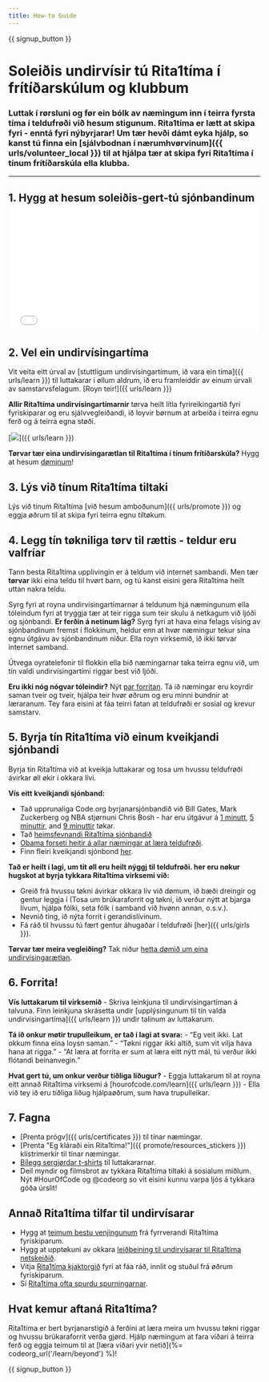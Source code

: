 ```yaml
---
title: How-to Guide
---
```


{{ signup_button }}

# Soleiðis undirvísir tú Rita1tíma í frítíðarskúlum og klubbum

### Luttak í rørsluni og før ein bólk av næmingum inn í teirra fyrsta tíma í teldufrøði við hesum stigunum. Rita1tíma er lætt at skipa fyri - enntá fyri nýbyrjarar! Um tær hevði dámt eyka hjálp, so kanst tú finna ein [sjálvbodnan í nærumhvørvinum]({{ urls/volunteer_local }}) til at hjálpa tær at skipa fyri Rita1tíma í tínum frítíðarskúla ella klubba.

* * *

## 1. Hygg at hesum soleiðis-gert-tú sjónbandinum <iframe width="500" height="255" src="//www.youtube.com/embed/SrnvvWDm73k" frameborder="0" allowfullscreen mark="crwd-mark"></iframe> 

## 2. Vel ein undirvísingartíma

Vit veita eitt úrval av [stuttligum undirvísingartímum, ið vara ein tíma]({{ urls/learn }}) til luttakarar í øllum aldrum, ið eru framleiddir av einum úrvali av samstarvsfelagum. [Royn teir!]({{ urls/learn }})

**Allir Rita1tíma undirvísingartímarnir** tørva heilt lítla fyrireikingartíð fyri fyriskiparar og eru sjálvvegleiðandi, ið loyvir børnum at arbeiða í teirra egnu ferð og á teirra egna støði.

[![](/images/fit-700/tutorials.png)]({{ urls/learn }})

**Tørvar tær eina undirvísingarætlan til Rita1tíma í tínum frítíðarskúla?** Hygg at hesum [døminum](/files/AfterschoolEducatorLessonPlanOutline.docx)!

## 3. Lýs við tínum Rita1tíma tiltaki

Lýs við tínum Rita1tíma [við hesum amboðunum]({{ urls/promote }}) og eggja øðrum til at skipa fyri teirra egnu tiltøkum.

## 4. Legg tín tøkniliga tørv til rættis - teldur eru valfríar

Tann besta Rita1tíma upplivingin er á teldum við internet sambandi. Men tær **tørvar** ikki eina teldu til hvørt barn, og tú kanst eisini gera Rita1tíma heilt uttan nakra teldu.

Syrg fyri at royna undirvísingartímarnar á teldunum hjá næmingunum ella tóleindum fyri at tryggja tær at teir rigga sum teir skulu á netkagum við ljóði og sjónbandi. **Er ferðin á netinum lág?** Syrg fyri at hava eina felags vísing av sjónbandinum fremst í flokkinum, heldur enn at hvør næmingur tekur sína egnu útgávu av sjónbandinum niður. Ella royn virksemið, ið ikki tørvar internet samband.

Útvega oyratelefonir til flokkin ella bið næmingarnar taka teirra egnu við, um tín valdi undirvísingartími riggar best við ljóði.

**Eru ikki nóg nógvar tóleindir?** Nýt [par forritan](https://www.youtube.com/watch?v=vgkahOzFH2Q). Tá ið næmingar eru koyrdir saman tveir og tveir, hjálpa teir hvør øðrum og eru minni bundnir at læraranum. Tey fara eisini at fáa teirri fatan at teldufrøði er sosial og krevur samstarv.

## 5. Byrja tín Rita1tíma við einum kveikjandi sjónbandi

Byrja tín Rita1tíma við at kveikja luttakarar og tosa um hvussu teldufrøði ávirkar øll økir í okkara lívi.

**Vís eitt kveikjandi sjónband:**

- Tað upprunaliga Code.org byrjanarsjónbandið við Bill Gates, Mark Zuckerberg og NBA stjørnuni Chris Bosh - har eru útgávur á [1 minutt](https://www.youtube.com/watch?v=qYZF6oIZtfc), [5 minuttir](https://www.youtube.com/watch?v=nKIu9yen5nc), and [9 minuttir](https://www.youtube.com/watch?v=dU1xS07N-FA) tøkar.
- Tað [heimsfevnandi Rita1tíma sjónbandið](https://www.youtube.com/watch?v=KsOIlDT145A)
- [Obama forseti heitir á allar næmingar at læra teldufrøði](https://www.youtube.com/watch?v=6XvmhE1J9PY).
- Finn fleiri kveikjandi sjónbond [her](https://www.youtube.com/playlist?list=PLzdnOPI1iJNfpD8i4Sx7U0y2MccnrNZuP).

**Tað er heilt í lagi, um tit øll eru heilt nýggj til teldufrøði. her eru nøkur hugskot at byrja tykkara Rita1tíma virksemi við:**

- Greið frá hvussu tøkni ávirkar okkara lív við dømum, ið bæði dreingir og gentur leggja í (Tosa um brúkaraforrit og tøkni, ið verður nýtt at bjarga lívum, hjálpa fólki, seta fólk í samband við hvønn annan, o.s.v.).
- Nevnið ting, ið nýta forrit í gerandislívinum.
- Fá ráð til hvussu tú fært gentur áhugaðar í teldufrøði [her]({{ urls/girls }}).

**Tørvar tær meira vegleiðing?** Tak niður [ hetta dømið um eina undirvísingarætlan](/files/AfterschoolEducatorLessonPlanOutline.docx).

## 6. Forrita!

**Vís luttakarum til virksemið** - Skriva leinkjuna til undirvísingartíman á talvuna. Finn leinkjuna skrásetta undir [upplýsingunum til tín valda undirvísingartíma]({{ urls/learn }}) undir talinum av luttakarum.

**Tá ið onkur møtir trupulleikum, er tað í lagi at svara:** - “Eg veit ikki. Lat okkum finna eina loysn saman.” - “Tøkni riggar ikki altíð, sum vit vilja hava hana at rigga.” - “At læra at forrita er sum at læra eitt nýtt mál, tú verður ikki flótandi beinanvegin.”

**Hvat gert tú, um onkur verður tíðliga liðugur?** - Eggja luttakarum til at royna eitt annað Rita1tíma virksemi á [hourofcode.com/learn]({{ urls/learn }}) - Ella við tey ið eru tíðliga liðug hjálpaøðrum, sum hava trupulleikar.

## 7. Fagna

- [Prenta prógv]({{ urls/certificates }}) til tínar næmingar.
- [Prenta "Eg kláraði ein Rita1tíma!"]({{ promote/resources_stickers }}) klistrimerkir til tínar næmingar.
- [Bílegg sergjørdar t-shirts](http://blog.code.org/post/132608499493/hour-of-code-shirts-and-more) til luttakararnar.
- Deil myndir og filmsbrot av tykkara Rita1tíma tiltaki á sosialum miðlum. Nýt #HourOfCode og @codeorg so vit eisini kunnu varpa ljós á tykkara góða úrslit!

## Annað Rita1tíma tilfar til undirvísarar

- Hygg at [teimum bestu venjingunum](http://www.slideshare.net/TeachCode/hour-of-code-best-practices-for-successful-educators-51273466) frá fyrrverandi Rita1tíma fyriskiparum.
- Hygg at upptøkuni av okkara [leiðbeining til undirvísarar til Rita1tíma netskeiðið](https://youtu.be/EJeMeSW2-Mw).
- Vitja [Rita1tíma kjaktorgið](http://forum.code.org/c/plc/hour-of-code) fyri at fáa ráð, innlit og stuðul frá øðrum fyriskiparum.
- Sí [Rita1tíma ofta spurdu spurningarnar](https://support.code.org/hc/en-us/categories/200147083-Hour-of-Code).

## Hvat kemur aftaná Rita1tíma?

Rita1tíma er bert byrjanarstigið á ferðini at læra meira um hvussu tøkni riggar og hvussu brúkaraforrit verða gjørd. Hjálp næmingum at fara víðari á teirra ferð og eggja teimum til at [læra víðari yvir netið](%= codeorg_url('/learn/beyond') %)!

{{ signup_button }}
